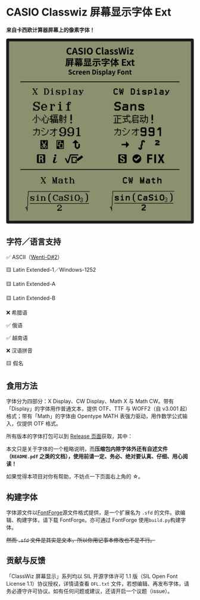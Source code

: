 # CASIO Classwiz 屏幕显示字体 Ext

**来自卡西欧计算器屏幕上的像素字体！**

![ClassWizDisplay](readme_assets/ClassWizDisplay.svg)

## 字符／语言支持

✅ ASCII（[Wenti-D#2](https://github.com/Wenti-D/ClasswizDisplayFont/issues/2)）

🟨 Latin Extended-1／Windows-1252

🟨 Latin Extended-A

🟨 Latin Extended-B 

❌ 希腊语

✅ 俄语

✅ 越南语

❌ 汉语拼音

🟨 假名

## 食用方法

字体分为四部分：X Display、CW Display、Math X 与 Math CW。带有「Display」的字体用作普通文本，提供 OTF、TTF 与 WOFF2（自 v3.001 起）格式；带有「Math」的字体由 Opentype MATH 表强力驱动，用作数学公式输入，仅提供 OTF 格式。

所有版本的字体打包可以到 [Release 页面](https://github.com/haydenwong7bm/ClasswizDisplayFont/releases)获取，其中：

本文只是关于字体的一个粗略说明，而**压缩包内除字体外还有自述文件（`README.pdf` 之类的文档），使用前请一定、务必、绝对要认真、仔细、用心阅读！**

如果觉得本项目对你有帮助，不妨点一下页面右上角的 ☆。

## 构建字体

字体源文件以[FontForge](https://fontforge.org/)源文件格式提供，是一个扩展名为 `.sfd` 的文件。欲编辑、构建字体，请下载 FontForge。亦可通过 FontForge 使用`build.py`构建字体。

~~然而 `.sfd` 文件是其实是文本，所以你用记事本修改也不是不行。~~

## 贡献与反馈

「ClassWiz 屏幕显示」系列均以 SIL 开源字体许可 1.1 版（SIL Open Font License 1.1）协议授权，详情请查看 `OFL.txt` 文件，若想编辑、再发布字体，请务必遵守许可协议。如有任何问题或建议，还请开启一个议题（issue）。